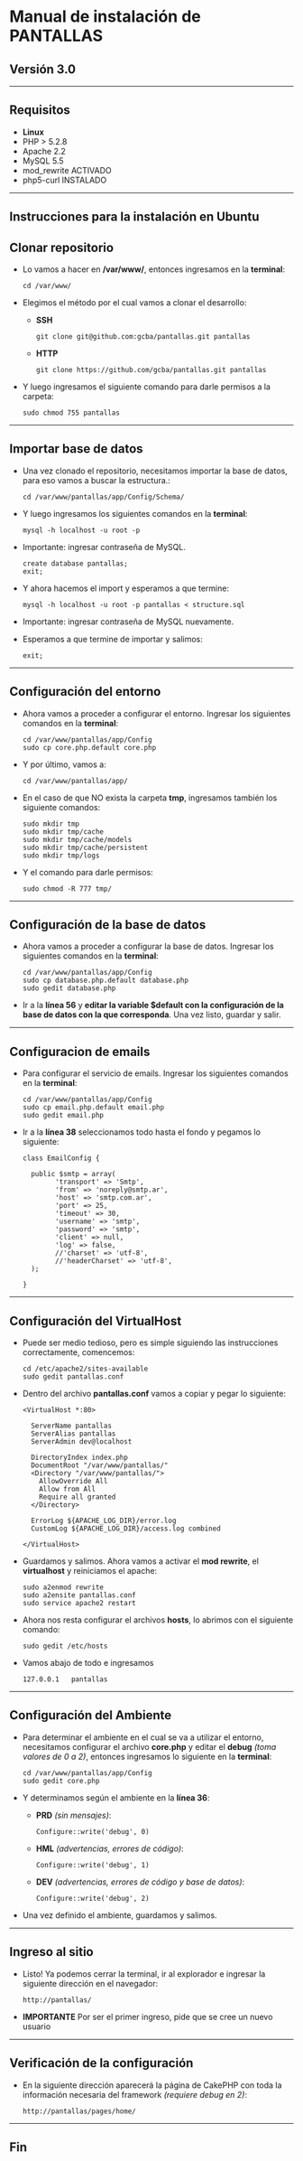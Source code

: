 # Manual de instalación de PANTALLAS
## Versión 3.0
____


## Requisitos

* **Linux**
* PHP > 5.2.8
* Apache 2.2
* MySQL 5.5
* mod_rewrite ACTIVADO
* php5-curl INSTALADO

____


## Instrucciones para la instalación en Ubuntu

## Clonar repositorio
  * Lo vamos a hacer en **/var/www/**, entonces ingresamos en la **terminal**:

    ```
    cd /var/www/
    ```
  * Elegimos el método por el cual vamos a clonar el desarrollo:
    + **SSH**
      ```
      git clone git@github.com:gcba/pantallas.git pantallas
      ```
    + **HTTP**
      ```
      git clone https://github.com/gcba/pantallas.git pantallas
      ```
  * Y luego ingresamos el siguiente comando para darle permisos a la carpeta:

    ```
    sudo chmod 755 pantallas
    ```

____
## Importar base de datos
  * Una vez clonado el repositorio, necesitamos importar la base de datos, para eso vamos a buscar la estructura.:

    ```
    cd /var/www/pantallas/app/Config/Schema/
    ```
  * Y luego ingresamos los siguientes comandos en la **terminal**:

    ```
    mysql -h localhost -u root -p
    ```
  + Importante: ingresar contraseña de MySQL.

    ```
    create database pantallas;
    exit;
    ```
  * Y ahora hacemos el import y esperamos a que termine:

    ```
    mysql -h localhost -u root -p pantallas < structure.sql
    ```
  + Importante: ingresar contraseña de MySQL nuevamente.
  * Esperamos a que termine de importar y salimos:

    ```
    exit;
    ```

____
## Configuración del entorno
  * Ahora vamos a proceder a configurar el entorno. Ingresar los siguientes comandos en la **terminal**:

    ```
    cd /var/www/pantallas/app/Config
    sudo cp core.php.default core.php
    ```
  * Y por último, vamos a:

    ```
    cd /var/www/pantallas/app/
    ```
  * En el caso de que NO exista la carpeta **tmp**, ingresamos también los siguiente comandos:

    ```
    sudo mkdir tmp
    sudo mkdir tmp/cache
    sudo mkdir tmp/cache/models
    sudo mkdir tmp/cache/persistent
    sudo mkdir tmp/logs
    ```
  * Y el comando para darle permisos:

    ```
    sudo chmod -R 777 tmp/
    ```

____
## Configuración de la base de datos
  * Ahora vamos a proceder a configurar la base de datos. Ingresar los siguientes comandos en la **terminal**:

    ```
    cd /var/www/pantallas/app/Config
    sudo cp database.php.default database.php
    sudo gedit database.php
    ```
  * Ir a la **línea 56** y **editar la variable $default con la configuración de la base de datos con la que corresponda**. Una vez listo, guardar y salir.

____
## Configuracion de emails
  * Para configurar el servicio de emails. Ingresar los siguientes comandos en la **terminal**:

    ```
    cd /var/www/pantallas/app/Config
    sudo cp email.php.default email.php
    sudo gedit email.php
    ```
  * Ir a la **línea 38** seleccionamos todo hasta el fondo y pegamos lo siguiente:

    ```
    class EmailConfig {

      public $smtp = array(
		    'transport' => 'Smtp',
		    'from' => 'noreply@smtp.ar',
		    'host' => 'smtp.com.ar',
		    'port' => 25,
		    'timeout' => 30,
		    'username' => 'smtp',
		    'password' => 'smtp',
		    'client' => null,
		    'log' => false,
		    //'charset' => 'utf-8',
		    //'headerCharset' => 'utf-8',
      );

    }
    ```

____
## Configuración del VirtualHost
  * Puede ser medio tedioso, pero es simple siguiendo las instrucciones correctamente, comencemos:

    ```
    cd /etc/apache2/sites-available
    sudo gedit pantallas.conf
    ```
  * Dentro del archivo **pantallas.conf** vamos a copiar y pegar lo siguiente:

    ```
    <VirtualHost *:80>

      ServerName pantallas
      ServerAlias pantallas
      ServerAdmin dev@localhost
    
      DirectoryIndex index.php
      DocumentRoot "/var/www/pantallas/"
      <Directory "/var/www/pantallas/">
        AllowOverride All
        Allow from All
        Require all granted
      </Directory>
    
      ErrorLog ${APACHE_LOG_DIR}/error.log
      CustomLog ${APACHE_LOG_DIR}/access.log combined
    
    </VirtualHost>
    ```
  * Guardamos y salimos. Ahora vamos a activar el **mod rewrite**, el **virtualhost** y reiniciamos el apache:

    ```
    sudo a2enmod rewrite
    sudo a2ensite pantallas.conf
    sudo service apache2 restart
    ```
  * Ahora nos resta configurar el archivos **hosts**, lo abrimos con el siguiente comando:

    ```
    sudo gedit /etc/hosts
    ```
  * Vamos abajo de todo e ingresamos

    ```
    127.0.0.1   pantallas
    ```

____
## Configuración del Ambiente
  * Para determinar el ambiente en el cual se va a utilizar el entorno, necesitamos configurar el archivo **core.php** y editar el **debug** _(toma valores de 0 a 2)_, entonces ingresamos lo siguiente en la **terminal**:

    ```
    cd /var/www/pantallas/app/Config
    sudo gedit core.php
    ```
  * Y determinamos según el ambiente en la **línea 36**:
    + **PRD** _(sin mensajes)_:
      ```
      Configure::write('debug', 0)
      ```
    + **HML** _(advertencias, errores de código)_:
      ```
      Configure::write('debug', 1)
      ```
    + **DEV** _(advertencias, errores de código y base de datos)_:
      ```
      Configure::write('debug', 2)
      ```
  * Una vez definido el ambiente, guardamos y salimos.

____
## Ingreso al sitio
  * Listo! Ya podemos cerrar la terminal, ir al explorador e ingresar la siguiente dirección en el navegador:

    ```
    http://pantallas/
    ```
  * **IMPORTANTE** Por ser el primer ingreso, pide que se cree un nuevo usuario

____
## Verificación de la configuración
  * En la siguiente dirección aparecerá la página de CakePHP con toda la información necesaria del framework _(requiere debug en 2)_:

    ```
    http://pantallas/pages/home/
    ```

____
## Fin